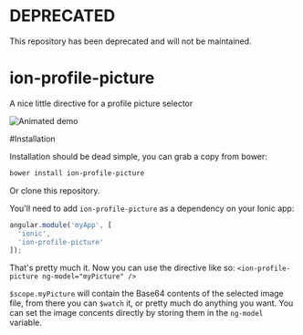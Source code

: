 # DEPRECATED
This repository has been deprecated and will not be maintained.

ion-profile-picture
===================

A nice little directive for a profile picture selector

![Animated demo](https://github.com/israelidanny/ion-profile-picture/raw/master/demo.gif)

#Installation

Installation should be dead simple, you can grab a copy from bower:
```bash
bower install ion-profile-picture
```

Or clone this repository.

You'll need to add `ion-profile-picture` as a dependency on your Ionic app:
```javascript
angular.module('myApp', [
  'ionic',
  'ion-profile-picture'
]);
```

That's pretty much it. Now you can use the directive like so:
`<ion-profile-picture ng-model="myPicture" />`

`$scope.myPicture` will contain the Base64 contents of the selected image file, from there you can `$watch` it, or pretty much do anything you want. You can set the image concents directly by storing them in the `ng-model` variable.
